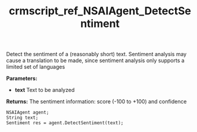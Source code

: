 ﻿---
title: crmscript_ref_NSAIAgent_DetectSentiment
description: Sentiment DetectSentiment(String text)
intellisense: NSAIAgent.DetectSentiment
keywords: NSAIAgent,DetectSentiment
so.topic: reference
---

Detect the sentiment of a (reasonably short) text. Sentiment analysis may cause a translation to be made, since sentiment analysis only supports a limited set of languages

**Parameters:**
 - **text** Text to be analyzed

**Returns:** The sentiment information: score (-100 to +100) and confidence

```crmscript
NSAIAgent agent;
String text;
Sentiment res = agent.DetectSentiment(text);
```

